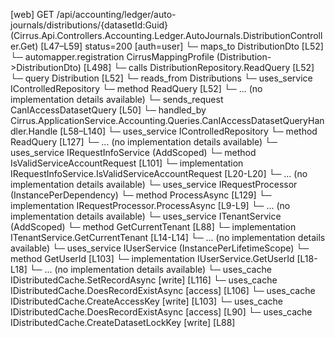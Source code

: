[web] GET /api/accounting/ledger/auto-journals/distributions/{datasetId:Guid}  (Cirrus.Api.Controllers.Accounting.Ledger.AutoJournals.DistributionController.Get)  [L47–L59] status=200 [auth=user]
  └─ maps_to DistributionDto [L52]
    └─ automapper.registration CirrusMappingProfile (Distribution->DistributionDto) [L498]
  └─ calls DistributionRepository.ReadQuery [L52]
  └─ query Distribution [L52]
    └─ reads_from Distributions
  └─ uses_service IControlledRepository<Distribution>
    └─ method ReadQuery [L52]
      └─ ... (no implementation details available)
  └─ sends_request CanIAccessDatasetQuery [L50]
    └─ handled_by Cirrus.ApplicationService.Accounting.Queries.CanIAccessDatasetQueryHandler.Handle [L58–L140]
      └─ uses_service IControlledRepository<Dataset>
        └─ method ReadQuery [L127]
          └─ ... (no implementation details available)
      └─ uses_service IRequestInfoService (AddScoped)
        └─ method IsValidServiceAccountRequest [L101]
          └─ implementation IRequestInfoService.IsValidServiceAccountRequest [L20-L20]
          └─ ... (no implementation details available)
      └─ uses_service IRequestProcessor (InstancePerDependency)
        └─ method ProcessAsync [L129]
          └─ implementation IRequestProcessor.ProcessAsync [L9-L9]
          └─ ... (no implementation details available)
      └─ uses_service ITenantService (AddScoped)
        └─ method GetCurrentTenant [L88]
          └─ implementation ITenantService.GetCurrentTenant [L14-L14]
          └─ ... (no implementation details available)
      └─ uses_service IUserService (InstancePerLifetimeScope)
        └─ method GetUserId [L103]
          └─ implementation IUserService.GetUserId [L18-L18]
          └─ ... (no implementation details available)
      └─ uses_cache IDistributedCache.SetRecordAsync [write] [L116]
      └─ uses_cache IDistributedCache.DoesRecordExistAsync [access] [L106]
      └─ uses_cache IDistributedCache.CreateAccessKey [write] [L103]
      └─ uses_cache IDistributedCache.DoesRecordExistAsync [access] [L90]
      └─ uses_cache IDistributedCache.CreateDatasetLockKey [write] [L88]

